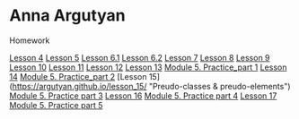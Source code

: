 

# Anna Argutyan
Homework

[Lesson 4](https://argutyan.github.io/lesson_4/ "Basic html") 
[Lesson 5](https://argutyan.github.io/lesson_5/ "basic css")
[Lesson 6.1](https://argutyan.github.io/lesson_6.1/ "Positioning in css")
[Lesson 6.2](https://argutyan.github.io/lesson_6.2/ "Positioning in css")
[Lesson 7](https://argutyan.github.io/lesson_7/ " html&css")
[Lesson 8](https://argutyan.github.io/lesson_8/ "Bootstrap. Speeding up the layout")
[Lesson 9](https://argutyan.github.io/lesson_9/ "First page layout using bootstrap")
[Lesson 10](https://argutyan.github.io/lesson_10/ "Less")
[Lesson 11](https://argutyan.github.io/lesson_11/ "Snippets ")
[Lesson 12](https://argutyan.github.io/lesson_12/ "Repository on Github")
[Lesson 13](https://argutyan.github.io/lesson_13/ "Responsive layou")
[Module 5. Practice_part 1]("")
[Lesson 14](https://argutyan.github.io/lesson_14/ "")
[Module 5. Practice_part 2](https://argutyan.github.io/Module_5_part_2/"")
[Lesson 15] (https://argutyan.github.io/lesson_15/ "Preudo-classes & preudo-elements")
[Module 5. Practice part 3](https://argutyan.github.io/Module_5_part_3/)
[Lesson 16](https://argutyan.github.io/lesson_16/ "")
[Module 5. Practice part 4](https://argutyan.github.io/Module_5_part_4/)
[Lesson 17](https://argutyan.github.io/lesson_17/)
[Module 5. Practice part 5](https://argutyan.github.io/Module_5_part_5/)
